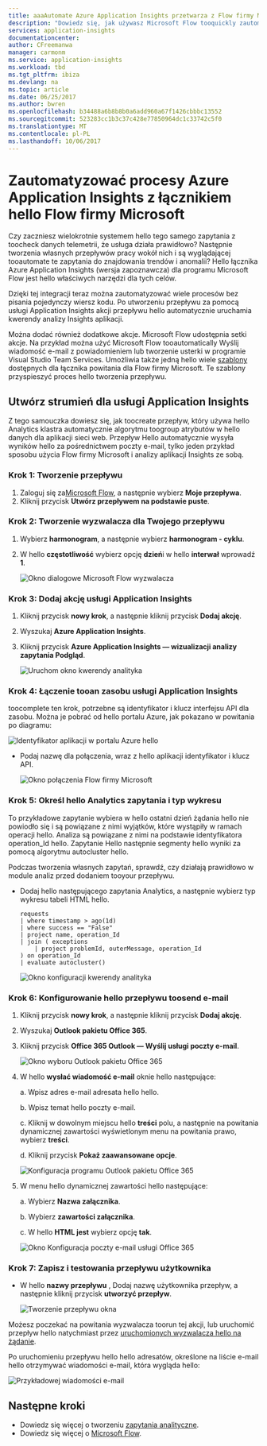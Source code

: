```yaml
---
title: aaaAutomate Azure Application Insights przetwarza z Flow firmy Microsoft
description: "Dowiedz się, jak używasz Microsoft Flow tooquickly zautomatyzować powtarzalnych procesów za pomocą łącznika usługi Application Insights hello."
services: application-insights
documentationcenter: 
author: CFreemanwa
manager: carmonm
ms.service: application-insights
ms.workload: tbd
ms.tgt_pltfrm: ibiza
ms.devlang: na
ms.topic: article
ms.date: 06/25/2017
ms.author: bwren
ms.openlocfilehash: b34488a6b8b8b0a6add960a67f1426cbbbc13552
ms.sourcegitcommit: 523283cc1b3c37c428e77850964dc1c33742c5f0
ms.translationtype: MT
ms.contentlocale: pl-PL
ms.lasthandoff: 10/06/2017
---
```

# <a name="automate-azure-application-insights-processes-with-hello-connector-for-microsoft-flow"></a>Zautomatyzować procesy Azure Application Insights z łącznikiem hello Flow firmy Microsoft

Czy zaczniesz wielokrotnie systemem hello tego samego zapytania z toocheck danych telemetrii, że usługa działa prawidłowo? Następnie tworzenia własnych przepływów pracy wokół nich i są wyglądającej tooautomate te zapytania do znajdowania trendów i anomalii? Hello łącznika Azure Application Insights (wersja zapoznawcza) dla programu Microsoft Flow jest hello właściwych narzędzi dla tych celów.

Dzięki tej integracji teraz można zautomatyzować wiele procesów bez pisania pojedynczy wiersz kodu. Po utworzeniu przepływu za pomocą usługi Application Insights akcji przepływu hello automatycznie uruchamia kwerendy analizy Insights aplikacji. 

Można dodać również dodatkowe akcje. Microsoft Flow udostępnia setki akcje. Na przykład można użyć Microsoft Flow tooautomatically Wyślij wiadomość e-mail z powiadomieniem lub tworzenie usterki w programie Visual Studio Team Services. Umożliwia także jedną hello wiele [szablony](https://ms.flow.microsoft.com/en-us/connectors/shared_applicationinsights/?slug=azure-application-insights) dostępnych dla łącznika powitania dla Flow firmy Microsoft. Te szablony przyspieszyć proces hello tworzenia przepływu. 

<!--hello Application Insights connector also works with [Azure Power Apps](https://powerapps.microsoft.com/en-us/) and [Azure Logic Apps](https://azure.microsoft.com/services/logic-apps/?v=17.23h). --> 

## <a name="create-a-flow-for-application-insights"></a>Utwórz strumień dla usługi Application Insights

Z tego samouczka dowiesz się, jak toocreate przepływ, który używa hello Analytics klastra automatycznie algorytmu toogroup atrybutów w hello danych dla aplikacji sieci web. Przepływ Hello automatycznie wysyła wyników hello za pośrednictwem poczty e-mail, tylko jeden przykład sposobu użycia Flow firmy Microsoft i analizy aplikacji Insights ze sobą. 

### <a name="step-1-create-a-flow"></a>Krok 1: Tworzenie przepływu
1. Zaloguj się za[Microsoft Flow](http://flow.microsoft.com), a następnie wybierz **Moje przepływa**.
2. Kliknij przycisk **Utwórz przepływem na podstawie puste**.

### <a name="step-2-create-a-trigger-for-your-flow"></a>Krok 2: Tworzenie wyzwalacza dla Twojego przepływu
1. Wybierz **harmonogram**, a następnie wybierz **harmonogram - cyklu**.
2. W hello **częstotliwość** wybierz opcję **dzień**i w hello **interwał** wprowadź **1**.

    ![Okno dialogowe Microsoft Flow wyzwalacza](./media/app-insights-automate-with-flow/flow1.png)


### <a name="step-3-add-an-application-insights-action"></a>Krok 3: Dodaj akcję usługi Application Insights
1. Kliknij przycisk **nowy krok**, a następnie kliknij przycisk **Dodaj akcję**.
2. Wyszukaj **Azure Application Insights**.
3. Kliknij przycisk **Azure Application Insights — wizualizacji analizy zapytania Podgląd**.

    ![Uruchom okno kwerendy analityka](./media/app-insights-automate-with-flow/flow2.png)

### <a name="step-4-connect-tooan-application-insights-resource"></a>Krok 4: Łączenie tooan zasobu usługi Application Insights

toocomplete ten krok, potrzebne są identyfikator i klucz interfejsu API dla zasobu. Można je pobrać od hello portalu Azure, jak pokazano w powitania po diagramu:

![Identyfikator aplikacji w portalu Azure hello](./media/app-insights-automate-with-flow/appid.png) 

- Podaj nazwę dla połączenia, wraz z hello aplikacji identyfikator i klucz API.

    ![Okno połączenia Flow firmy Microsoft](./media/app-insights-automate-with-flow/flow3.png)

### <a name="step-5-specify-hello-analytics-query-and-chart-type"></a>Krok 5: Określ hello Analytics zapytania i typ wykresu
To przykładowe zapytanie wybiera w hello ostatni dzień żądania hello nie powiodło się i są powiązane z nimi wyjątków, które wystąpiły w ramach operacji hello. Analiza są powiązane z nimi na podstawie identyfikatora operation_Id hello. Zapytanie Hello następnie segmenty hello wyniki za pomocą algorytmu autocluster hello. 

Podczas tworzenia własnych zapytań, sprawdź, czy działają prawidłowo w module analiz przed dodaniem tooyour przepływu.

- Dodaj hello następującego zapytania Analytics, a następnie wybierz typ wykresu tabeli HTML hello. 

    ```
    requests
    | where timestamp > ago(1d)
    | where success == "False"
    | project name, operation_Id
    | join ( exceptions
        | project problemId, outerMessage, operation_Id
    ) on operation_Id
    | evaluate autocluster()
    ```
    
    ![Okno konfiguracji kwerendy analityka](./media/app-insights-automate-with-flow/flow4.png)

### <a name="step-6-configure-hello-flow-toosend-email"></a>Krok 6: Konfigurowanie hello przepływu toosend e-mail

1. Kliknij przycisk **nowy krok**, a następnie kliknij przycisk **Dodaj akcję**.
2. Wyszukaj **Outlook pakietu Office 365**.
3. Kliknij przycisk **Office 365 Outlook — Wyślij usługi poczty e-mail**.

    ![Okno wyboru Outlook pakietu Office 365](./media/app-insights-automate-with-flow/flow2b.png)

4. W hello **wysłać wiadomość e-mail** oknie hello następujące:

   a. Wpisz adres e-mail adresata hello hello.

   b. Wpisz temat hello poczty e-mail.

   c. Kliknij w dowolnym miejscu hello **treści** polu, a następnie na powitania dynamicznej zawartości wyświetlonym menu na powitania prawo, wybierz **treści**.

   d. Kliknij przycisk **Pokaż zaawansowane opcje**.

    ![Konfiguracja programu Outlook pakietu Office 365](./media/app-insights-automate-with-flow/flow5.png)

5. W menu hello dynamicznej zawartości hello następujące:

    a. Wybierz **Nazwa załącznika**.

    b. Wybierz **zawartości załącznika**.
    
    c. W hello **HTML jest** wybierz opcję **tak**.

    ![Okno Konfiguracja poczty e-mail usługi Office 365](./media/app-insights-automate-with-flow/flow7.png)

### <a name="step-7-save-and-test-your-flow"></a>Krok 7: Zapisz i testowania przepływu użytkownika
- W hello **nazwy przepływu** , Dodaj nazwę użytkownika przepływ, a następnie kliknij przycisk **utworzyć przepływ**.

    ![Tworzenie przepływu okna](./media/app-insights-automate-with-flow/flow8.png)

Możesz poczekać na powitania wyzwalacza toorun tej akcji, lub uruchomić przepływ hello natychmiast przez [uruchomionych wyzwalacza hello na żądanie](https://flow.microsoft.com/blog/run-now-and-six-more-services/).

Po uruchomieniu przepływu hello hello adresatów, określone na liście e-mail hello otrzymywać wiadomości e-mail, która wygląda hello:

![Przykładowej wiadomości e-mail](./media/app-insights-automate-with-flow/flow9.png)


## <a name="next-steps"></a>Następne kroki

- Dowiedz się więcej o tworzeniu [zapytania analityczne](app-insights-analytics-using.md).
- Dowiedz się więcej o [Microsoft Flow](https://ms.flow.microsoft.com).



<!--Link references-->





